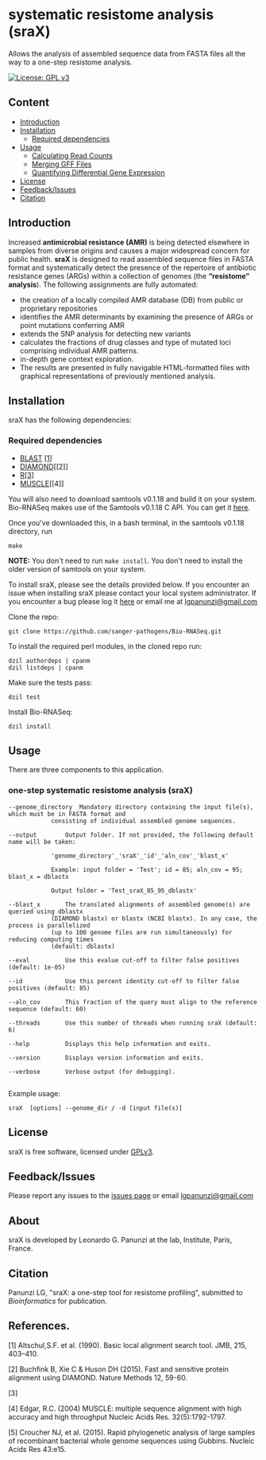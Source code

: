 # systematic resistome analysis (sraX)
Allows the analysis of assembled sequence data from FASTA files all the way to a one-step resistome analysis.

[![License: GPL v3](https://img.shields.io/badge/License-GPL%20v3-brightgreen.svg)](https://github.com/lgpdevtools/sraX/blob/master/LICENSE)

## Content
  * [Introduction](#introduction)
  * [Installation](#installation)
    * [Required dependencies](#required-dependencies)
  * [Usage](#usage)
    * [Calculating Read Counts](#calculating-read-counts)
    * [Merging GFF Files](#merging-gff-files)
    * [Quantifying Differential Gene Expression](#quantifying-differential-gene-expression)
  * [License](#license)
  * [Feedback/Issues](#feedbackissues)
  * [Citation](#citation)

## Introduction
Increased __antimicrobial resistance (AMR)__ is being detected elsewhere in samples from diverse origins and causes a major widespread concern for public health. __sraX__ is designed to read assembled sequence files in FASTA format and systematically detect the presence of the repertoire of antibiotic resistance genes (ARGs) within a collection of genomes (the __“resistome” analysis__). The following assignments are fully automated:
- the creation of a locally compiled AMR database (DB) from public or proprietary repositories
- identifies the AMR determinants by examining the presence of ARGs or point mutations conferring AMR
- extends the SNP analysis for detecting new variants
- calculates the fractions of drug classes and type of mutated loci comprising individual AMR patterns.
- in-depth gene context exploration.
- The results are presented in fully navigable HTML-formatted files with graphical representations of previously mentioned analysis.

## Installation
sraX has the following dependencies:

### Required dependencies
 * [BLAST](ftp://ftp.ncbi.nlm.nih.gov/blast/executables/blast+/LATEST/) [[1]](#references)
 * [DIAMOND](http://github.com/bbuchfink/diamond/)[[2]]
 * [R](http://www.r-project.org/)[[3]]()
 * [MUSCLE](http://www.drive5.com/muscle/)[[4]]

You will also need to download samtools v0.1.18 and build it on your system. Bio-RNASeq makes use of the Samtools v0.1.18 C API. You can get it [here](https://github.com/samtools/samtools/tree/0.1.18).

Once you've downloaded this, in a bash terminal, in the samtools v0.1.18 directory, run
```
make
```
__NOTE:__ You don't need to run `make install`. You don't need to install the older version of samtools on your system.

To install sraX, please see the details provided below. If you encounter an issue when installing sraX please contact your local system administrator. If you encounter a bug please log it [here](https://github.com/lgpdevtools/sraX/issues) or email me at lgpanunzi@gmail.com

Clone the repo:
```
git clone https://github.com/sanger-pathogens/Bio-RNASeq.git
```
To install the required perl modules, in the cloned repo run:
```
dzil authordeps | cpanm
dzil listdeps | cpanm
```
Make sure the tests pass:
```
dzil test
```
Install Bio-RNASeq:
```
dzil install
```
## Usage

There are three components to this application.

### one-step systematic resistome analysis (sraX)
```
--genome_directory	Mandatory directory containing the input file(s), which must be in FASTA format and
			consisting of individual assembled genome sequences.

--output		Output folder. If not provided, the following default name will be taken:
			
			'genome_directory'_'sraX'_'id'_'aln_cov'_'blast_x'

			Example: input folder = 'Test'; id = 85; aln_cov = 95; blast_x = dblastx
			
			Output folder = 'Test_sraX_85_95_dblastx'

--blast_x		The translated alignments of assembled genome(s) are queried using dblastx
			(DIAMOND blastx) or blastx (NCBI blastx). In any case, the process is parallelized
			(up to 100 genome files are run simultaneously) for reducing computing times
			(default: dblastx)

--eval			Use this evalue cut-off to filter false positives (default: 1e-05)

--id			Use this percent identity cut-off to filter false positives (default: 85)			

--aln_cov		This fraction of the query must align to the reference sequence (default: 60)

--threads		Use this number of threads when running sraX (default: 6)

--help			Displays this help information and exits.

--version		Displays version information and exits.

--verbose		Verbose output (for debugging).
                                   
```

Example usage:
```
sraX  [options] --genome_dir / -d [input file(s)]
```

## License
sraX is free software, licensed under [GPLv3](https://github.com/lgpdevtools/sraX/blob/master/LICENSE).

## Feedback/Issues
Please report any issues to the [issues page](https://github.com/lgpdevtools/sraX/issues) or email lgpanunzi@gmail.com

## About
sraX is developed by Leonardo G. Panunzi at the lab, Institute, Paris, France.

## Citation
Panunzi LG, "sraX: a one-step tool for resistome profiling", submitted to _Bioinformatics_ for publication.

## References.
[1] Altschul,S.F. et al. (1990). Basic local alignment search tool. JMB, 215, 403–410.

[2] Buchfink B, Xie C & Huson DH (2015). Fast and sensitive protein alignment using DIAMOND. Nature Methods 12, 59-60.

[3] 

[4] Edgar, R.C. (2004) MUSCLE: multiple sequence alignment with high accuracy and high throughput Nucleic Acids Res. 32(5):1792-1797.

[5] Croucher NJ, et al. (2015). Rapid phylogenetic analysis of large samples of recombinant bacterial whole genome sequences using Gubbins. Nucleic Acids Res 43:e15.


